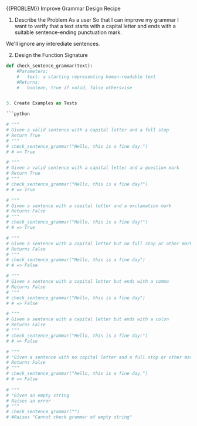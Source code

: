 {{PROBLEM}} Improve Grammar Design Recipe

1. Describe the Problem
As a user
So that I can improve my grammar
I want to verify that a text starts with a capital letter and ends with a suitable sentence-ending punctuation mark.

We'll ignore any interediate sentences.

2. Design the Function Signature

```python
def check_sentence_grammar(text):
    #Parameters:
    #   text: a starting representing human-readable text
    #Returns:
    #   boolean, true if valid, false othersvise


3. Create Examples as Tests

```python

# """
# Given a valid sentence with a capital letter and a full stop
# Return True
# """
# check_sentence_grammar("Hello, this is a fine day.")
# # => True

# """
# Given a valid sentence with a capital letter and a question mark
# Return True
# """
# check_sentence_grammar("Hello, this is a fine day?")
# # => True

# """
# Given a sentence with a capital letter and a exclamation mark
# Returns False
# """
# check_sentence_grammar("Hello, this is a fine day!")
# # => True

# """
# Given a sentence with a capital letter but no full stop or other mark
# Returns False
# """
# check_sentence_grammar("Hello, this is a fine day")
# # => False

# """
# Given a sentence with a capital letter but ends with a comma
# Returns False
# """
# check_sentence_grammar("Hello, this is a fine day")
# # => False

# """
# Given a sentence with a capital letter but ends with a colon
# Returns False
# """
# check_sentence_grammar("Hello, this is a fine day:")
# # => False

# """
# "Given a sentence with no capital letter and a full stop or other mark
# Returns False
# """
# check_sentence_grammar("hello, this is a fine day.")
# # => False
 
# """
# "Given an empty string
# Raises an error
# """
# check_sentence_grammar("")
# #Raises "Cannot check grammar of empty string"

